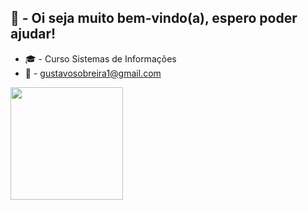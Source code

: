 ## 👋 - Oi seja muito bem-vindo(a), espero poder ajudar!
- 🎓 - Curso Sistemas de Informações
- 📩 - gustavosobreira1@gmail.com  

  
  
<div>
  <a href="https://github.com/Gustavo-Sobreira">

  <img height="180em" src="https://github-readme-stats.vercel.app/api/top-langs/?username=Gustavo-Sobreira&layout=compact&langs_count=16&theme=darcula"/>
</div>
  
